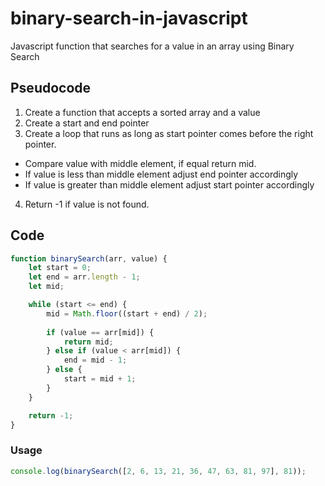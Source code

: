 # binary-search-in-javascript
Javascript function that searches for a value in an array using Binary Search

## Pseudocode
1. Create a function that accepts a sorted array and a value
2. Create a start and end pointer
3. Create a loop that runs as long as start pointer comes before the right pointer.
  - Compare value with middle element, if equal return mid.
  - If value is less than middle element adjust end pointer accordingly
  - If value is greater than middle element adjust start pointer accordingly
4. Return -1 if value is not found.

## Code
```javascript
function binarySearch(arr, value) {
    let start = 0;
    let end = arr.length - 1;
    let mid;

    while (start <= end) {
        mid = Math.floor((start + end) / 2);
        
        if (value == arr[mid]) {
            return mid;
        } else if (value < arr[mid]) {
            end = mid - 1;
        } else {
            start = mid + 1;
        }
    }

    return -1;
}
```

### Usage
```javascript
console.log(binarySearch([2, 6, 13, 21, 36, 47, 63, 81, 97], 81));
```
